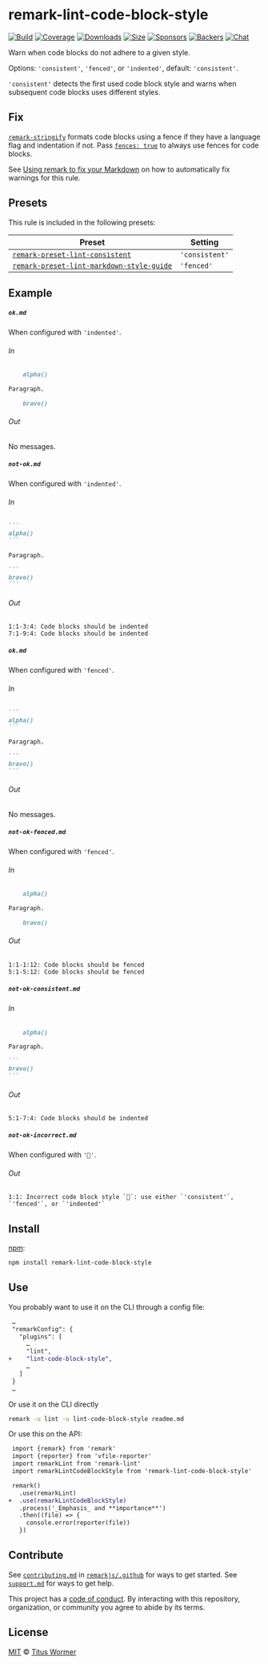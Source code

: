 <!--This file is generated-->

# remark-lint-code-block-style

[![Build][build-badge]][build]
[![Coverage][coverage-badge]][coverage]
[![Downloads][downloads-badge]][downloads]
[![Size][size-badge]][size]
[![Sponsors][sponsors-badge]][collective]
[![Backers][backers-badge]][collective]
[![Chat][chat-badge]][chat]

Warn when code blocks do not adhere to a given style.

Options: `'consistent'`, `'fenced'`, or `'indented'`, default: `'consistent'`.

`'consistent'` detects the first used code block style and warns when
subsequent code blocks uses different styles.

## Fix

[`remark-stringify`](https://github.com/remarkjs/remark/tree/HEAD/packages/remark-stringify)
formats code blocks using a fence if they have a language flag and
indentation if not.
Pass
[`fences: true`](https://github.com/remarkjs/remark/tree/HEAD/packages/remark-stringify#optionsfences)
to always use fences for code blocks.

See [Using remark to fix your Markdown](https://github.com/remarkjs/remark-lint#using-remark-to-fix-your-markdown)
on how to automatically fix warnings for this rule.

## Presets

This rule is included in the following presets:

| Preset | Setting |
| - | - |
| [`remark-preset-lint-consistent`](https://github.com/remarkjs/remark-lint/tree/main/packages/remark-preset-lint-consistent) | `'consistent'` |
| [`remark-preset-lint-markdown-style-guide`](https://github.com/remarkjs/remark-lint/tree/main/packages/remark-preset-lint-markdown-style-guide) | `'fenced'` |

## Example

##### `ok.md`

When configured with `'indented'`.

###### In

```markdown
    alpha()

Paragraph.

    bravo()
```

###### Out

No messages.

##### `not-ok.md`

When configured with `'indented'`.

###### In

````markdown
```
alpha()
```

Paragraph.

```
bravo()
```
````

###### Out

```text
1:1-3:4: Code blocks should be indented
7:1-9:4: Code blocks should be indented
```

##### `ok.md`

When configured with `'fenced'`.

###### In

````markdown
```
alpha()
```

Paragraph.

```
bravo()
```
````

###### Out

No messages.

##### `not-ok-fenced.md`

When configured with `'fenced'`.

###### In

```markdown
    alpha()

Paragraph.

    bravo()
```

###### Out

```text
1:1-1:12: Code blocks should be fenced
5:1-5:12: Code blocks should be fenced
```

##### `not-ok-consistent.md`

###### In

````markdown
    alpha()

Paragraph.

```
bravo()
```
````

###### Out

```text
5:1-7:4: Code blocks should be indented
```

##### `not-ok-incorrect.md`

When configured with `'💩'`.

###### Out

```text
1:1: Incorrect code block style `💩`: use either `'consistent'`, `'fenced'`, or `'indented'`
```

## Install

[npm][]:

```sh
npm install remark-lint-code-block-style
```

## Use

You probably want to use it on the CLI through a config file:

```diff
 …
 "remarkConfig": {
   "plugins": [
     …
     "lint",
+    "lint-code-block-style",
     …
   ]
 }
 …
```

Or use it on the CLI directly

```sh
remark -u lint -u lint-code-block-style readme.md
```

Or use this on the API:

```diff
 import {remark} from 'remark'
 import {reporter} from 'vfile-reporter'
 import remarkLint from 'remark-lint'
 import remarkLintCodeBlockStyle from 'remark-lint-code-block-style'

 remark()
   .use(remarkLint)
+  .use(remarkLintCodeBlockStyle)
   .process('_Emphasis_ and **importance**')
   .then((file) => {
     console.error(reporter(file))
   })
```

## Contribute

See [`contributing.md`][contributing] in [`remarkjs/.github`][health] for ways
to get started.
See [`support.md`][support] for ways to get help.

This project has a [code of conduct][coc].
By interacting with this repository, organization, or community you agree to
abide by its terms.

## License

[MIT][license] © [Titus Wormer][author]

[build-badge]: https://github.com/remarkjs/remark-lint/workflows/main/badge.svg

[build]: https://github.com/remarkjs/remark-lint/actions

[coverage-badge]: https://img.shields.io/codecov/c/github/remarkjs/remark-lint.svg

[coverage]: https://codecov.io/github/remarkjs/remark-lint

[downloads-badge]: https://img.shields.io/npm/dm/remark-lint-code-block-style.svg

[downloads]: https://www.npmjs.com/package/remark-lint-code-block-style

[size-badge]: https://img.shields.io/bundlephobia/minzip/remark-lint-code-block-style.svg

[size]: https://bundlephobia.com/result?p=remark-lint-code-block-style

[sponsors-badge]: https://opencollective.com/unified/sponsors/badge.svg

[backers-badge]: https://opencollective.com/unified/backers/badge.svg

[collective]: https://opencollective.com/unified

[chat-badge]: https://img.shields.io/badge/chat-discussions-success.svg

[chat]: https://github.com/remarkjs/remark/discussions

[npm]: https://docs.npmjs.com/cli/install

[health]: https://github.com/remarkjs/.github

[contributing]: https://github.com/remarkjs/.github/blob/HEAD/contributing.md

[support]: https://github.com/remarkjs/.github/blob/HEAD/support.md

[coc]: https://github.com/remarkjs/.github/blob/HEAD/code-of-conduct.md

[license]: https://github.com/remarkjs/remark-lint/blob/main/license

[author]: https://wooorm.com

